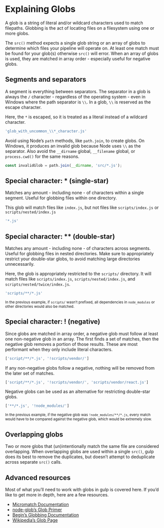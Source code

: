 <!-- front-matter
id: explaining-globs
title: Explaining Globs
hide_title: true
sidebar_label: Explaining Globs
-->

# Explaining Globs

A glob is a string of literal and/or wildcard characters used to match filepaths. Globbing is the act of locating files on a filesystem using one or more globs.

The `src()` method expects a single glob string or an array of globs to determine which files your pipeline will operate on. At least one match must be found for your glob(s) otherwise `src()` will error. When an array of globs is used, they are matched in array order - especially useful for negative globs.

## Segments and separators

A segment is everything between separators. The separator in a glob is always the `/` character - regardless of the operating system - even in Windows where the path separator is `\\`.  In a glob, `\\` is reserved as the escape character.

Here, the `*` is escaped, so it is treated as a literal instead of a wildcard character.
```js
'glob_with_uncommon_\\*_character.js'
```

Avoid using Node’s `path` methods, like `path.join`, to create globs. On Windows, it produces an invalid glob because Node uses `\\` as the separator. Also avoid the `__dirname` global, `__filename` global, or `process.cwd()` for the same reasons.

```js
const invalidGlob = path.join(__dirname, 'src/*.js');
```

## Special character: * (single-star)

Matches any amount - including none - of characters within a single segment. Useful for globbing files within one directory.

This glob will match files like `index.js`, but not files like `scripts/index.js` or `scripts/nested/index.js`
```js
'*.js'
```

## Special character: ** (double-star)

Matches any amount - including none - of characters across segments. Useful for globbing files in nested directories. Make sure to appropriately restrict your double-star globs, to avoid matching large directories unnecessarily.

Here, the glob is appropriately restricted to the `scripts/` directory. It will match files like `scripts/index.js`, `scripts/nested/index.js`, and `scripts/nested/twice/index.js`.

```js
'scripts/**/*.js'
```

<small>In the previous example, if `scripts/` wasn’t prefixed, all dependencies in `node_modules` or other directories would also be matched.</small>

## Special character: ! (negative)

Since globs are matched in array order, a negative glob must follow at least one non-negative glob in an array. The first finds a set of matches, then the negative glob removes a portion of those results. These are most performant when they only include literal characters.

```js
['script/**/*.js', '!scripts/vendor/']
```

If any non-negative globs follow a negative, nothing will be removed from the later set of matches.

```js
['script/**/*.js', '!scripts/vendor/', 'scripts/vendor/react.js']
```

Negative globs can be used as an alternative for restricting double-star globs.

```js
['**/*.js', '!node_modules/']
```

<small>In the previous example, if the negative glob was `!node_modules/**/*.js`, every match would have to be compared against the negative glob, which would be extremely slow.</small>

## Overlapping globs

Two or more globs that (un)intentionally match the same file are considered overlapping. When overlapping globs are used within a single `src()`, gulp does its best to remove the duplicates, but doesn’t attempt to deduplicate across separate `src()` calls.

## Advanced resources

Most of what you’ll need to work with globs in gulp is covered here. If you’d like to get more in depth, here are a few resources.

* [Micromatch Documentation][micromatch-docs]
* [node-glob’s Glob Primer][glob-primer-docs]
* [Begin’s Globbing Documentation][begin-globbing-docs]
* [Wikipedia’s Glob Page][wikipedia-glob]

[micromatch-docs]: https://github.com/micromatch/micromatch
[glob-primer-docs]: https://github.com/isaacs/node-glob#glob-primer
[begin-globbing-docs]: https://github.com/begin/globbing#what-is-globbing
[wikipedia-glob]: https://en.wikipedia.org/wiki/Glob_(programming)
